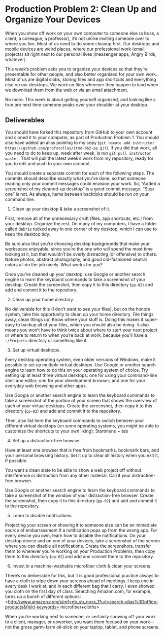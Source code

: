 ﻿# Production Problem 2: Clean Up and Organize Your Devices

When you show off work on your own computer to someone else (a boss, a client, a colleague, a
professor), it’s not unlike inviting someone over to where you live. Most of us need to do some
cleanup first. Our desktops and mobile devices are weird places, where our professional work (email,
projects) sit right next to our personal lives (messenger apps, Angry Birds, whatever).

This week’s problem asks you to organize your devices so that they’re presentable for other people,
and also better organized for your own work. Most of us are digital slobs, storing files and app
shortcuts and everything else on our desktops. We work on files wherever they happen to land when we
download them from the web or via an email attachment.

No more. This week is about getting yourself organized, and looking like a true pro next time
someone peaks over your shoulder at your desktop.

## Deliverables

You should have forked this repository from GitHub to your own account and cloned it to your
computer, as part of Production Problem 1. You should also have added an alias pointing to my copy
(`git remote add instructor https://github.com/profstolley/itmd-362-pp.git`). If you did that work,
all you need to do to keep up, week after week, is run `git pull instructor master`. That will pull
the latest week’s work from my repository, ready for you to edit and push to your own account.

You should create a separate commit for each of the following steps. The commits should describe
exactly what you’ve done, so that someone reading only your commit messages could envision your
work. So, “Added a screenshot of my cleaned-up desktop” is a good commit message. “Step one” is not.
As always, items between backticks should be run on your command line.

1. Clean up your desktop & take a screenshot of it.

First, remove all of the unnecessary cruft (files, app shortcuts, etc.) from your desktop. Organize
the rest. On many of my computers, I have a folder called `debris` tucked away in one corner of my
desktop, which I can use to keep the desktop tidy.

Be sure also that you’re choosing desktop backgrounds that make your workspace enjoyable, since
you’re the one who will spend the most time looking at it, but that wouldn’t be overly distracting
(or offensive) to others. Nature photos, abstract photography, and good old-fashioned neutral colors
all do the job nicely. What works for you?

Once you’ve cleaned up your desktop, use Google or another search engine to learn the keyboard
commands to take a screenshot of your desktop. Create the screenshot, then copy it to this directory
(`pp-02`) and add and commit it to the repository.

2. Clean up your home directory.

No deliverable for this (I don’t want to see your files), but on the honors system, take this
opportunity to clean up your home directory. File things away, clean things up. Know where your
stuff is. Doing this makes it super-easy to backup all of your files, which you should also be
doing. It also means you won’t have to think twice about where to start your next project or where
to return to when you’re back at work, because you’ll have a `~/Projects` directory or something
like it.

3. Set up virtual desktops.

Every desktop operating system, even older versions of Windows, make it possible to set up multiple
virtual desktops. Use Google or another search engine to learn how to do this on your operating
system of choice. Try setting up at least three virtual desktops: one for using your command-line
shell and editor; one for your development browser; and one for your everyday web browsing and other
apps.

Use Google or another search engine to learn the keyboard commands to take a screenshot of the
portion of your screen that shows the overview of each of your virtual desktops. Create the
screenshot, then copy it to this directory (`pp-02`) and add and commit it to the repository.

Then, also list here the keyboard commands to switch between your different virtual desktops (on
some operating systems, you might be able to customize the shortcuts to your own liking): Startmenu + tab


4. Set up a distraction-free browser.

Have at least one browser that is free from bookmarks, bookmark bars, and your personal browsing
history. Set it up to clear all history when you exit it, if possible.

You want a clean slate to be able to show a web project off without interference or distraction from
any other material. Call it your distraction-free browser.

Use Google or another search engine to learn the keyboard commands to take a screenshot of the
window of your distraction-free browser. Create the screenshot, then copy it to this directory
(`pp-02`) and add and commit it to the repository.

5. Learn to disable notifications.

Projecting your screen or showing it to someone else can be an immediate source of embarrassment if
a notification pops up from the wrong app. For every device you own, learn how to disable the
notifications. On your desktop device and on one of your devices, take a screenshot of the screen
where you can disable all notifications. Create the screenshots, transfer them to wherever you’re
working on your Production Problems, then copy them to this directory (`pp-02`) and add and commit
them to the repository.

6. Invest in a machine-washable microfiber cloth & clean your screens.

There’s no deliverable for this, but it is good professional practice always to have a cloth to wipe
down your screens ahead of meetings. I keep one in every desk I work at, and in each different bag
that I carry. I even showed you cloth on the first day of class. Searching Amazon.com, for example,
turns up a bunch of different options:
<http://www.amazon.com/s/ref=nb_sb_noss_1?url=search-alias%3Doffice-products&field-keywords=
microfiber+cloths>

When you’re working next to someone, or certainly showing off your work to a client, manager, or
coworker, you want them focused on your work—not the gross germ-farm oil-slick on your laptop,
tablet, and phone screens.

